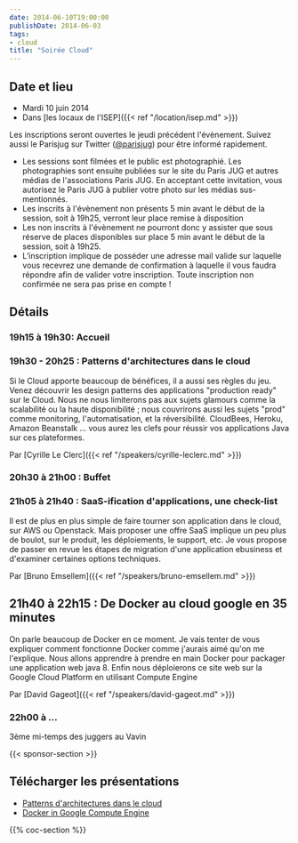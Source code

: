 ```yaml
---
date: 2014-06-10T19:00:00
publishDate: 2014-06-03
tags:
- cloud
title: "Soirée Cloud"
---
```


## Date et lieu

- Mardi 10 juin 2014
- Dans [les locaux de l'ISEP]({{< ref "/location/isep.md" >}})

Les inscriptions seront ouvertes le jeudi précédent l'évènement. Suivez aussi le Parisjug sur Twitter ([@parisjug](https://twitter.com/parisjug)) pour être informé rapidement.
- Les sessions sont filmées et le public est photographié. Les photographies sont ensuite publiées sur le site du Paris JUG et autres médias de l'associations Paris JUG. En acceptant cette invitation, vous autorisez le Paris JUG à publier votre photo sur les médias sus-mentionnés.
- Les inscrits à l'évènement non présents 5 min avant le début de la session, soit à 19h25, verront leur place remise à disposition
- Les non inscrits à l'évènement ne pourront donc y assister que sous réserve de places disponibles sur place 5 min avant le début de la session, soit à 19h25.
- L’inscription implique de posséder une adresse mail valide sur laquelle vous recevrez une demande de confirmation à laquelle il vous faudra répondre afin de valider votre inscription. Toute inscription non confirmée ne sera pas prise en compte !


## Détails

### 19h15 à 19h30: Accueil

### 19h30 - 20h25 : Patterns d'architectures dans le cloud

Si le Cloud apporte beaucoup de bénéfices, il a aussi ses règles du jeu. Venez découvrir les design patterns des applications "production ready" sur le Cloud. Nous ne nous limiterons pas aux sujets glamours comme la scalabilité ou la haute disponibilité ; nous couvrirons aussi les sujets "prod" comme monitoring, l'automatisation, et la réversibilité. CloudBees, Heroku, Amazon Beanstalk ... vous aurez les clefs pour réussir vos applications Java sur ces plateformes.

Par [Cyrille Le Clerc]({{< ref "/speakers/cyrille-leclerc.md" >}})

### 20h30 à 21h00 : Buffet

### 21h05 à 21h40 : SaaS-ification d'applications, une check-list

Il est de plus en plus simple de faire tourner son application dans le cloud, sur AWS ou Openstack. Mais proposer une offre SaaS implique un peu plus de boulot, sur le produit, les déploiements, le support, etc. Je vous propose de passer en revue les étapes de migration d'une application ebusiness et d'examiner certaines options techniques.

Par [Bruno Emsellem]({{< ref "/speakers/bruno-emsellem.md" >}})

## 21h40 à 22h15 : De Docker au cloud google en 35 minutes

On parle beaucoup de Docker en ce moment. Je vais tenter de vous expliquer comment fonctionne Docker comme j'aurais aimé qu'on me l'explique. Nous allons apprendre à prendre en main Docker pour packager une application web java 8. Enfin nous déploierons ce site web sur la Google Cloud Platform en utilisant Compute Engine

Par [David Gageot]({{< ref "/speakers/david-gageot.md" >}})

### 22h00 à ...

3ème mi-temps des juggers au Vavin

{{< sponsor-section >}}

## Télécharger les présentations

- [Patterns d'architectures dans le cloud](2014-06-paris-jug-patterns-darchitecture-dans-le-cloud.pdf)
- [Docker in Google Compute Engine](GCPDocker.pdf)

{{% coc-section %}}
